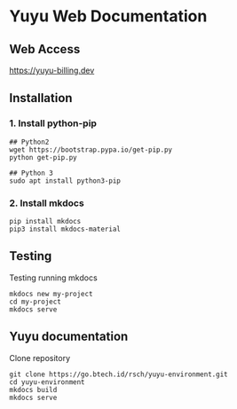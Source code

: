 Yuyu Web Documentation
=======

## Web Access
https://yuyu-billing.dev


## Installation

### 1. Install python-pip
```
## Python2
wget https://bootstrap.pypa.io/get-pip.py
python get-pip.py

## Python 3
sudo apt install python3-pip
```

### 2. Install mkdocs
```
pip install mkdocs
pip3 install mkdocs-material
```

## Testing 
Testing running mkdocs

```
mkdocs new my-project
cd my-project
mkdocs serve
```

## Yuyu documentation

Clone repository

```
git clone https://go.btech.id/rsch/yuyu-environment.git
cd yuyu-environment 
mkdocs build
mkdocs serve
```
